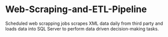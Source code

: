 # Web-Scraping-and-ETL-Pipeline

Scheduled web scrapping jobs scrapes XML data daily from third party and loads 
data into SQL Server to perform data driven decision-making tasks. 
